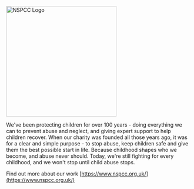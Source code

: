<img src="https://www.nspcc.org.uk/images/svg/NSPCC_LOGO_RGB_GREEN.svg" alt="NSPCC Logo" width=300>

We've been protecting children for over 100 years - doing everything we can to prevent abuse and neglect, and giving expert support to help children recover. 
When our charity was founded all those years ago, it was for a clear and simple purpose - to stop abuse, keep children safe and give them the best possible 
start in life. Because childhood shapes who we become, and abuse never should. Today, we're still fighting for every childhood, and we won't stop until 
child abuse stops.

Find out more about our work [https://www.nspcc.org.uk/](https://www.nspcc.org.uk/)
